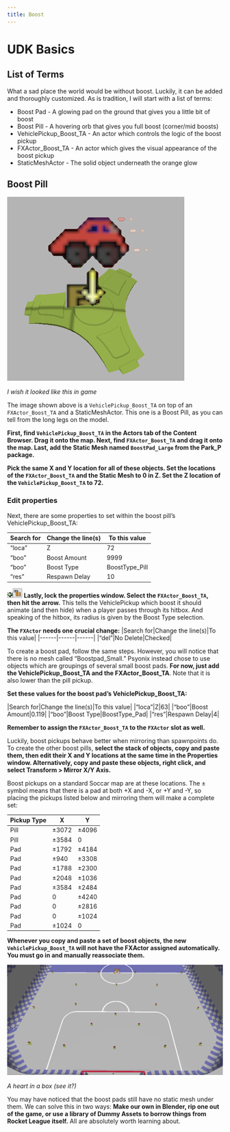 ```yaml
---
title: Boost
---
```

# UDK Basics

## List of Terms

What a sad place the world would be without boost. Luckily, it can be added and thoroughly customized. As is tradition, I will start with a list of terms:

* Boost Pad - A glowing pad on the ground that gives you a little bit of boost
* Boost Pill - A hovering orb that gives you full boost (corner/mid boosts)
* VehiclePickup_Boost_TA - An actor which controls the logic of the boost pickup
* FXActor_Boost_TA - An actor which gives the visual appearance of the boost pickup
* StaticMeshActor - The solid object underneath the orange glow

## Boost Pill

![alt text](../../.vuepress/public/images/image143.png)

*I wish it looked like this in game*

The image shown above is a `VehiclePickup_Boost_TA` on top of an `FXActor_Boost_TA` and a StaticMeshActor. This one is a Boost Pill, as you can tell from the long legs on the model.

**First, find `VehiclePickup_Boost_TA` in the Actors tab of the Content Browser. Drag it onto the map. Next, find `FXActor_Boost_TA` and drag it onto the map. Last, add the Static Mesh named `BoostPad_Large` from the Park_P package.**

**Pick the same X and Y location for all of these objects. Set the locations of the `FXActor_Boost_TA` and the Static Mesh to 0 in Z. Set the Z location of the `VehiclePickup_Boost_TA` to 72.**

### Edit properties

Next, there are some properties to set within the boost pill’s VehiclePickup_Boost_TA:

|Search for|Change the line(s)|To this value|
|------|------|------|
|“loca”|Z|72|
|“boo”|Boost Amount|9999|
|“boo”|Boost Type|BoostType_Pill|
|“res”|Respawn Delay|10|

![alt text](../../.vuepress/public/images/image21.png)![alt text](../../.vuepress/public/images/image48.png)
**Lastly, lock the properties window. Select the `FXActor_Boost_TA`, then hit the arrow.** This tells the VehiclePickup which boost it should animate (and then hide) when a player passes through its hitbox. And speaking of the hitbox, its radius is given by the Boost Type selection.

**The `FXActor` needs one crucial change:**
|Search for|Change the line(s)|To this value|
|------|------|------|
|“del”|No Delete|Checked|

To create a boost pad, follow the same steps. However, you will notice that there is no mesh called “Boostpad_Small.” Psyonix instead chose to use objects which are groupings of several small boost pads. **For now, just add the VehiclePickup_Boost_TA and the FXActor_Boost_TA**. Note that it is also lower than the pill pickup.


**Set these values for the boost pad’s VehiclePickup_Boost_TA:**

|Search for|Change the line(s)|To this value|
|“loca”|Z|63|
|“boo”|Boost Amount|0.119|
|“boo”|Boost Type|BoostType_Pad|
|“res”|Respawn Delay|4|

**Remember to assign the `FXActor_Boost_TA` to the `FXActor` slot as well.**


Luckily, boost pickups behave better when mirroring than spawnpoints do. To create the other boost pills, **select the stack of objects, copy and paste them, then edit their X and Y locations at the same time in the Properties window. Alternatively, copy and paste these objects, right click, and select Transform > Mirror X/Y Axis.**


Boost pickups on a standard Soccar map are at these locations. The ± symbol means that there is a pad at both +X and -X, or +Y and -Y, so placing the pickups listed below and mirroring them will make a complete set:

|Pickup Type|X|Y|
|------|------|------|
|Pill|±3072|±4096|
|Pill|±3584|0|
|Pad|±1792|±4184|
|Pad|±940|±3308|
|Pad|±1788|±2300|
|Pad|±2048|±1036|
|Pad|±3584|±2484|
|Pad|0|±4240|
|Pad|0|±2816|
|Pad|0|±1024|
|Pad|±1024|0|

**Whenever you copy and paste a set of boost objects, the new `VehiclePickup_Boost_TA` will not have the FXActor assigned automatically. You must go in and manually reassociate them.**

![alt text](../../.vuepress/public/images/image142.png)

*A heart in a box (see it?)*

You may have noticed that the boost pads still have no static mesh under them. We can solve this in two ways: **Make our own in Blender, rip one out of the game, or use a library of Dummy Assets to borrow things from Rocket League itself.** All are absolutely worth learning about.